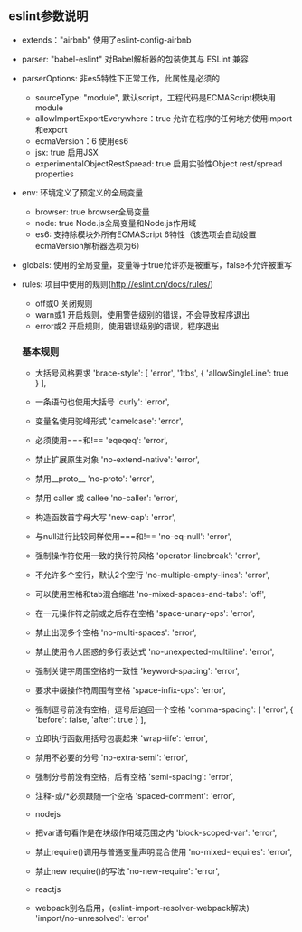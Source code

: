 ## eslint参数说明

- extends："airbnb" 使用了eslint-config-airbnb
- parser: "babel-eslint" 对Babel解析器的包装使其与 ESLint 兼容
- parserOptions: 非es5特性下正常工作，此属性是必须的
  - sourceType: "module", 默认script，工程代码是ECMAScript模块用module
  - allowImportExportEverywhere：true 允许在程序的任何地方使用import和export
  - ecmaVersion：6 使用es6
  - jsx: true 启用JSX
  - experimentalObjectRestSpread: true 启用实验性Object rest/spread properties
- env: 环境定义了预定义的全局变量
  - browser: true browser全局变量
  - node: true Node.js全局变量和Node.js作用域
  - es6: 支持除模块外所有ECMAScript 6特性（该选项会自动设置ecmaVersion解析器选项为6）
- globals: 使用的全局变量，变量等于true允许亦是被重写，false不允许被重写  
- rules: 项目中使用的规则(http://eslint.cn/docs/rules/)
  - off或0 关闭规则
  - warn或1 开启规则，使用警告级别的错误，不会导致程序退出
  - error或2 开启规则，使用错误级别的错误，程序退出
  
  ### 基本规则
  - 大括号风格要求
   'brace-style': [
       'error',
       '1tbs', {
           'allowSingleLine': true
       }
   ],
  - 一条语句也使用大括号
   'curly': 'error',
  - 变量名使用驼峰形式
   'camelcase': 'error',
  - 必须使用===和!==
   'eqeqeq': 'error',
  - 禁止扩展原生对象
   'no-extend-native': 'error',
  - 禁用__proto__
   'no-proto': 'error',
  - 禁用 caller 或 callee
   'no-caller': 'error',
  - 构造函数首字母大写
   'new-cap': 'error',
  - 与null进行比较同样使用===和!==
   'no-eq-null': 'error',
  - 强制操作符使用一致的换行符风格
   'operator-linebreak': 'error',
  - 不允许多个空行，默认2个空行
   'no-multiple-empty-lines': 'error',
  - 可以使用空格和tab混合缩进
   'no-mixed-spaces-and-tabs': 'off',
  - 在一元操作符之前或之后存在空格
   'space-unary-ops': 'error',
  - 禁止出现多个空格
   'no-multi-spaces': 'error',
  - 禁止使用令人困惑的多行表达式
   'no-unexpected-multiline': 'error',
  - 强制关键字周围空格的一致性
   'keyword-spacing': 'error',
  - 要求中缀操作符周围有空格
   'space-infix-ops': 'error',
  - 强制逗号前没有空格，逗号后追回一个空格
   'comma-spacing': [
       'error', {
           'before': false,
           'after': true
       }
   ],
  - 立即执行函数用括号包裹起来
   'wrap-iife': 'error',
  - 禁用不必要的分号
   'no-extra-semi': 'error',
  - 强制分号前没有空格，后有空格
   'semi-spacing': 'error',
  - 注释-或/*必须跟随一个空格
   'spaced-comment': 'error',
  
  - nodejs
  - 把var语句看作是在块级作用域范围之内
   'block-scoped-var': 'error',
  - 禁止require()调用与普通变量声明混合使用
   'no-mixed-requires': 'error',
  - 禁止new require()的写法
   'no-new-require': 'error',
  
  - reactjs
  - webpack别名启用，(eslint-import-resolver-webpack解决)
   'import/no-unresolved': 'error'
